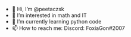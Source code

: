 - 👋 Hi, I’m @peetaczsk
- 👀 I’m interested in math and IT
- 🌱 I’m currently learning python code
- 📫 How to reach me: 
    Discord:  FoxiaGon#2007

<!---
peetaczsk/peetaczsk is a ✨ special ✨ repository because its `README.md` (this file) appears on your GitHub profile.
You can click the Preview link to take a look at your changes.
--->

